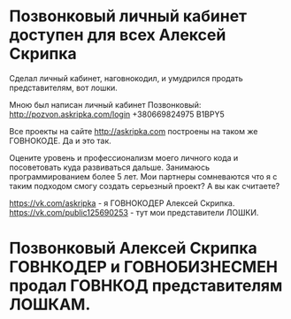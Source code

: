 # Позвонковый личный кабинет доступен для всех Алексей Скрипка 

Сделал личный кабинет, наговнокодил, и умудрился продать представителям, вот лошки. 

Мною был написан личный кабинет Позвонковый: 
http://pozvon.askripka.com/login
+380669824975
B1BPY5

Все проекты на сайте http://askripka.com построены на таком же ГОВНОКОДЕ. Да и это так. 

Оцените уровень и профессионализм моего личного кода и посоветовать куда развиваться дальше.
Занимаюсь программированием более 5 лет.
Мои партнеры сомневаются что я с таким подходом смогу создать серьезный проект? А вы как считаете? 


https://vk.com/askripka - я ГОВНОКОДЕР Алексей Скрипка.
https://vk.com/public125690253 - тут мои представители ЛОШКИ. 

# Позвонковый Алексей Скрипка ГОВНКОДЕР и ГОВНОБИЗНЕСМЕН продал ГОВНКОД представителям ЛОШКАМ. 
